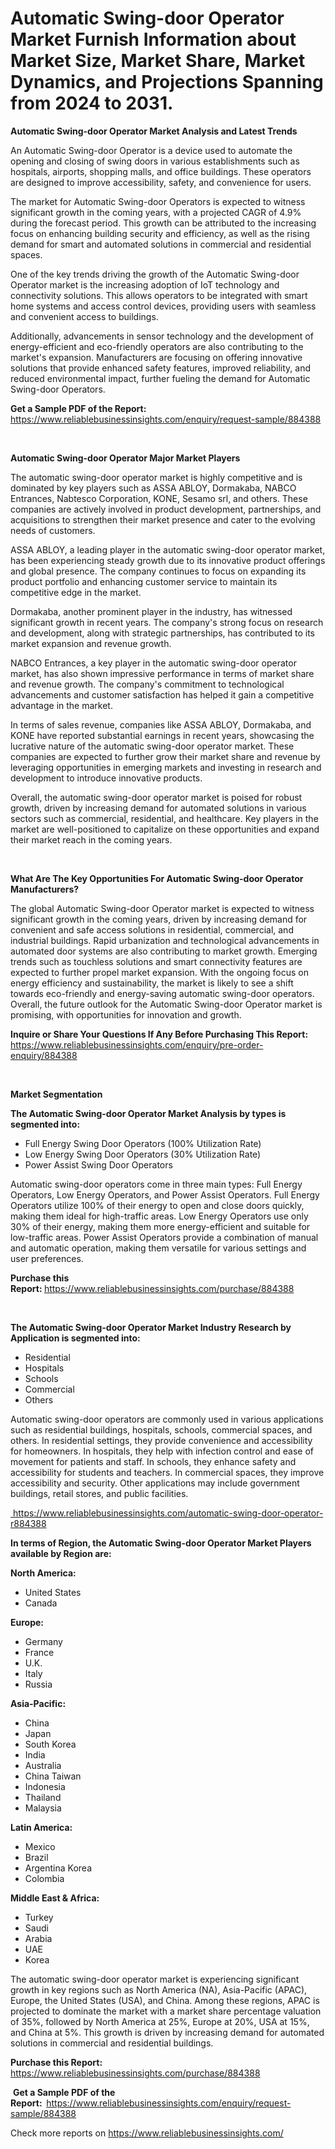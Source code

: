 <p><h1>Automatic Swing-door Operator Market Furnish Information about Market Size, Market Share, Market Dynamics, and Projections Spanning from 2024 to 2031.</h1></p><p><strong>Automatic Swing-door Operator Market Analysis and Latest Trends</strong></p>
<p><p>An Automatic Swing-door Operator is a device used to automate the opening and closing of swing doors in various establishments such as hospitals, airports, shopping malls, and office buildings. These operators are designed to improve accessibility, safety, and convenience for users.</p><p>The market for Automatic Swing-door Operators is expected to witness significant growth in the coming years, with a projected CAGR of 4.9% during the forecast period. This growth can be attributed to the increasing focus on enhancing building security and efficiency, as well as the rising demand for smart and automated solutions in commercial and residential spaces.</p><p>One of the key trends driving the growth of the Automatic Swing-door Operator market is the increasing adoption of IoT technology and connectivity solutions. This allows operators to be integrated with smart home systems and access control devices, providing users with seamless and convenient access to buildings.</p><p>Additionally, advancements in sensor technology and the development of energy-efficient and eco-friendly operators are also contributing to the market's expansion. Manufacturers are focusing on offering innovative solutions that provide enhanced safety features, improved reliability, and reduced environmental impact, further fueling the demand for Automatic Swing-door Operators.</p></p>
<p><strong>Get a Sample PDF of the Report:&nbsp;</strong> <a href="https://www.reliablebusinessinsights.com/enquiry/request-sample/884388">https://www.reliablebusinessinsights.com/enquiry/request-sample/884388</a></p>
<p>&nbsp;</p>
<p><strong>Automatic Swing-door Operator Major Market Players</strong></p>
<p><p>The automatic swing-door operator market is highly competitive and is dominated by key players such as ASSA ABLOY, Dormakaba, NABCO Entrances, Nabtesco Corporation, KONE, Sesamo srl, and others. These companies are actively involved in product development, partnerships, and acquisitions to strengthen their market presence and cater to the evolving needs of customers.</p><p>ASSA ABLOY, a leading player in the automatic swing-door operator market, has been experiencing steady growth due to its innovative product offerings and global presence. The company continues to focus on expanding its product portfolio and enhancing customer service to maintain its competitive edge in the market.</p><p>Dormakaba, another prominent player in the industry, has witnessed significant growth in recent years. The company's strong focus on research and development, along with strategic partnerships, has contributed to its market expansion and revenue growth.</p><p>NABCO Entrances, a key player in the automatic swing-door operator market, has also shown impressive performance in terms of market share and revenue growth. The company's commitment to technological advancements and customer satisfaction has helped it gain a competitive advantage in the market.</p><p>In terms of sales revenue, companies like ASSA ABLOY, Dormakaba, and KONE have reported substantial earnings in recent years, showcasing the lucrative nature of the automatic swing-door operator market. These companies are expected to further grow their market share and revenue by leveraging opportunities in emerging markets and investing in research and development to introduce innovative products.</p><p>Overall, the automatic swing-door operator market is poised for robust growth, driven by increasing demand for automated solutions in various sectors such as commercial, residential, and healthcare. Key players in the market are well-positioned to capitalize on these opportunities and expand their market reach in the coming years.</p></p>
<p>&nbsp;</p>
<p><strong>What Are The Key Opportunities For Automatic Swing-door Operator Manufacturers?</strong></p>
<p><p>The global Automatic Swing-door Operator market is expected to witness significant growth in the coming years, driven by increasing demand for convenient and safe access solutions in residential, commercial, and industrial buildings. Rapid urbanization and technological advancements in automated door systems are also contributing to market growth. Emerging trends such as touchless solutions and smart connectivity features are expected to further propel market expansion. With the ongoing focus on energy efficiency and sustainability, the market is likely to see a shift towards eco-friendly and energy-saving automatic swing-door operators. Overall, the future outlook for the Automatic Swing-door Operator market is promising, with opportunities for innovation and growth.</p></p>
<p><strong>Inquire or Share Your Questions If Any Before Purchasing This Report:</strong> <a href="https://www.reliablebusinessinsights.com/enquiry/pre-order-enquiry/884388">https://www.reliablebusinessinsights.com/enquiry/pre-order-enquiry/884388</a></p>
<p>&nbsp;</p>
<p><strong>Market Segmentation</strong></p>
<p><strong>The Automatic Swing-door Operator Market Analysis by types is segmented into:</strong></p>
<p><ul><li>Full Energy Swing Door Operators (100% Utilization Rate)</li><li>Low Energy Swing Door Operators (30% Utilization Rate)</li><li>Power Assist Swing Door Operators</li></ul></p>
<p><p>Automatic swing-door operators come in three main types: Full Energy Operators, Low Energy Operators, and Power Assist Operators. Full Energy Operators utilize 100% of their energy to open and close doors quickly, making them ideal for high-traffic areas. Low Energy Operators use only 30% of their energy, making them more energy-efficient and suitable for low-traffic areas. Power Assist Operators provide a combination of manual and automatic operation, making them versatile for various settings and user preferences.</p></p>
<p><strong>Purchase this Report:&nbsp;</strong><a href="https://www.reliablebusinessinsights.com/purchase/884388">https://www.reliablebusinessinsights.com/purchase/884388</a></p>
<p>&nbsp;</p>
<p><strong>The Automatic Swing-door Operator Market Industry Research by Application is segmented into:</strong></p>
<p><ul><li>Residential</li><li>Hospitals</li><li>Schools</li><li>Commercial</li><li>Others</li></ul></p>
<p><p>Automatic swing-door operators are commonly used in various applications such as residential buildings, hospitals, schools, commercial spaces, and others. In residential settings, they provide convenience and accessibility for homeowners. In hospitals, they help with infection control and ease of movement for patients and staff. In schools, they enhance safety and accessibility for students and teachers. In commercial spaces, they improve accessibility and security. Other applications may include government buildings, retail stores, and public facilities.</p></p>
<p><a href="https://www.reliablebusinessinsights.com/automatic-swing-door-operator-r884388">&nbsp;https://www.reliablebusinessinsights.com/automatic-swing-door-operator-r884388</a></p>
<p><strong>In terms of Region, the Automatic Swing-door Operator Market Players available by Region are:</strong></p>
<p>
    <p> <strong> North America: </strong>
        <ul>
            <li>United States</li>
            <li>Canada</li>
        </ul>
        </p> 
    <p> <strong> Europe: </strong>
        <ul>
            <li>Germany</li>
            <li>France</li>
            <li>U.K.</li>
            <li>Italy</li>
            <li>Russia</li>
        </ul>
        </p> 
    <p> <strong> Asia-Pacific: </strong>
        <ul>
            <li>China</li>
            <li>Japan</li>
            <li>South Korea</li>
            <li>India</li>
            <li>Australia</li>
            <li>China Taiwan</li>
            <li>Indonesia</li>
            <li>Thailand</li>
            <li>Malaysia</li>
        </ul>
        </p> 
    <p> <strong> Latin America: </strong>
        <ul>
            <li>Mexico</li>
            <li>Brazil</li>
            <li>Argentina Korea</li>
            <li>Colombia</li>
        </ul>
        </p> 
    <p> <strong> Middle East & Africa: </strong>
        <ul>
            <li>Turkey</li>
            <li>Saudi</li>
            <li>Arabia</li>
            <li>UAE</li>
            <li>Korea</li>
        </ul>
    </p>
    </p>
<p><p>The automatic swing-door operator market is experiencing significant growth in key regions such as North America (NA), Asia-Pacific (APAC), Europe, the United States (USA), and China. Among these regions, APAC is projected to dominate the market with a market share percentage valuation of 35%, followed by North America at 25%, Europe at 20%, USA at 15%, and China at 5%. This growth is driven by increasing demand for automated solutions in commercial and residential buildings.</p></p>
<p><strong>Purchase this Report: </strong><a href="https://www.reliablebusinessinsights.com/purchase/884388">https://www.reliablebusinessinsights.com/purchase/884388</a></p>
<p>&nbsp;<strong>Get a Sample PDF of the Report:&nbsp;&nbsp;</strong><a href="https://www.reliablebusinessinsights.com/enquiry/request-sample/884388">https://www.reliablebusinessinsights.com/enquiry/request-sample/884388</a></p>
<p><strong></strong></p>
<p>Check more reports on <a href="https://www.reliablebusinessinsights.com/">https://www.reliablebusinessinsights.com/</a></p>